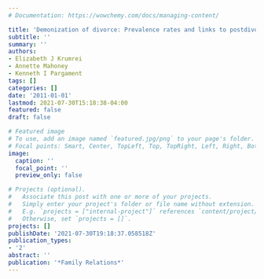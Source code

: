 ```yaml
---
# Documentation: https://wowchemy.com/docs/managing-content/

title: 'Demonization of divorce: Prevalence rates and links to postdivorce adjustment'
subtitle: ''
summary: ''
authors:
- Elizabeth J Krumrei
- Annette Mahoney
- Kenneth I Pargament
tags: []
categories: []
date: '2011-01-01'
lastmod: 2021-07-30T15:18:38-04:00
featured: false
draft: false

# Featured image
# To use, add an image named `featured.jpg/png` to your page's folder.
# Focal points: Smart, Center, TopLeft, Top, TopRight, Left, Right, BottomLeft, Bottom, BottomRight.
image:
  caption: ''
  focal_point: ''
  preview_only: false

# Projects (optional).
#   Associate this post with one or more of your projects.
#   Simply enter your project's folder or file name without extension.
#   E.g. `projects = ["internal-project"]` references `content/project/deep-learning/index.md`.
#   Otherwise, set `projects = []`.
projects: []
publishDate: '2021-07-30T19:18:37.058518Z'
publication_types:
- '2'
abstract: ''
publication: '*Family Relations*'
---
```

